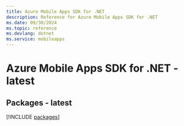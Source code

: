 ```yaml
---
title: Azure Mobile Apps SDK for .NET
description: Reference for Azure Mobile Apps SDK for .NET
ms.date: 09/30/2024
ms.topic: reference
ms.devlang: dotnet
ms.service: mobileapps
---
```

# Azure Mobile Apps SDK for .NET - latest
## Packages - latest
[!INCLUDE [packages](mobile-apps-index.md)]